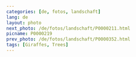 ```yaml
---
categories: [de, fotos, landschaft]
lang: de
layout: photo
next_photo: /de/fotos/landschaft/P0000211.html
picname: P0000219
prev_photo: /de/fotos/landschaft/P0000352.html
tags: [Giraffes, Trees]
---
```

